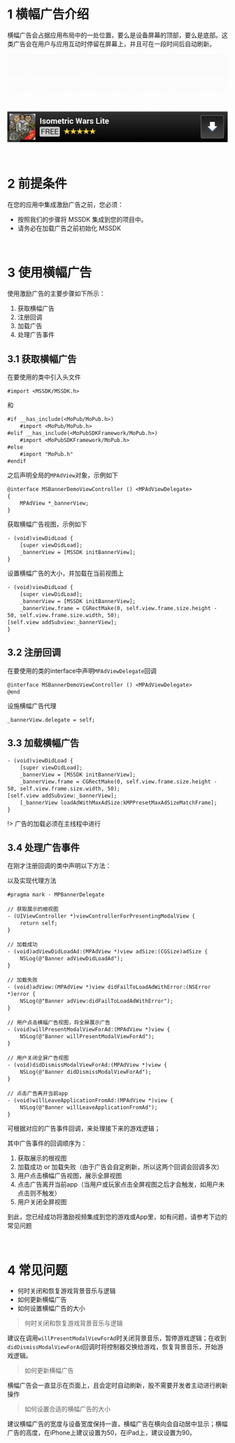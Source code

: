# 1 横幅广告介绍

横幅广告会占据应用布局中的一处位置，要么是设备屏幕的顶部，要么是底部。这类广告会在用户与应用互动时停留在屏幕上，并且可在一段时间后自动刷新。

![](../image/5.png)

<br>

# 2 前提条件

在您的应用中集成激励广告之前，您必须：

- 按照我们的步骤将 MSSDK 集成到您的项目中。
- 请务必在加载广告之前初始化 MSSDK

<br>

# 3 使用横幅广告

使用激励广告的主要步骤如下所示：

1. 获取横幅广告
2. 注册回调
3. 加载广告
4. 处理广告事件

## 3.1 获取横幅广告

在要使用的类中引入头文件

```
#import <MSSDK/MSSDK.h>
```

和

```
#if __has_include(<MoPub/MoPub.h>)
    #import <MoPub/MoPub.h>
#elif __has_include(<MoPubSDKFramework/MoPub.h>)
    #import <MoPubSDKFramework/MoPub.h>
#else
    #import "MoPub.h"
#endif
```

之后声明全局的`MPAdView`对象，示例如下

```
@interface MSBannerDemoViewController () <MPAdViewDelegate>
{
    MPAdView *_bannerView;
}
```

获取横幅广告视图，示例如下

```
- (void)viewDidLoad {
	[super viewDidLoad];
	_bannerView = [MSSDK initBannerView];
}
```

设置横幅广告的大小，并加载在当前视图上

```
- (void)viewDidLoad {
	[super viewDidLoad];
	_bannerView = [MSSDK initBannerView];
	_bannerView.frame = CGRectMake(0, self.view.frame.size.height - 50, self.view.frame.size.width, 50);
[self.view addSubview:_bannerView];
}
```

## 3.2 注册回调

在要使用的类的interface中声明`MPAdViewDelegate`回调

```
@interface MSBannerDemoViewController () <MPAdViewDelegate>
@end
```

设施横幅广告代理

```
_bannerView.delegate = self;
```

## 3.3 加载横幅广告

```
- (void)viewDidLoad {
	[super viewDidLoad];
	_bannerView = [MSSDK initBannerView];
	_bannerView.frame = CGRectMake(0, self.view.frame.size.height - 50, self.view.frame.size.width, 50);
[self.view addSubview:_bannerView];
	[_bannerView loadAdWithMaxAdSize:kMPPresetMaxAdSizeMatchFrame];
}
```

!> 广告的加载必须在主线程中进行

## 3.4 处理广告事件

在刚才注册回调的类中声明以下方法：

以及实现代理方法

```
#pragma mark - MPBannerDelegate

// 获取展示的根视图
- (UIViewController *)viewControllerForPresentingModalView {
    return self;
}

// 加载成功
- (void)adViewDidLoadAd:(MPAdView *)view adSize:(CGSize)adSize {
    NSLog(@"Banner adViewDidLoadAd");
}

// 加载失败
- (void)adView:(MPAdView *)view didFailToLoadAdWithError:(NSError *)error {
    NSLog(@"Banner adView:didFailToLoadAdWithError");
}

// 用户点击横幅广告视图，将全屏展示广告
- (void)willPresentModalViewForAd:(MPAdView *)view {
    NSLog(@"Banner willPresentModalViewForAd");
}

// 用户关闭全屏广告视图
- (void)didDismissModalViewForAd:(MPAdView *)view {
    NSLog(@"Banner didDismissModalViewForAd");
}

// 点击广告离开当前app
- (void)willLeaveApplicationFromAd:(MPAdView *)view {
    NSLog(@"Banner willLeaveApplicationFromAd");
}
```

可根据对应的广告事件回调，来处理接下来的游戏逻辑；

其中广告事件的回调顺序为：

1. 获取展示的根视图
2. 加载成功 or 加载失败（由于广告会自定刷新，所以这两个回调会回调多次）
3. 用户点击横幅广告视图，展示全屏视图
4. 点击广告离开当前app（当用户或玩家点击全屏视图之后才会触发，如用户未点击则不触发）
5. 用户关闭全屏视图

到此，您已经成功将激励视频集成到您的游戏或App里，如有问题，请参考下边的常见问题

<br>

# 4 常见问题

- 何时关闭和恢复游戏背景音乐与逻辑
- 如何更新横幅广告
- 如何设置横幅广告的大小

> 何时关闭和恢复游戏背景音乐与逻辑

建议在调用`willPresentModalViewForAd`时关闭背景音乐，暂停游戏逻辑；在收到`didDismissModalViewForAd`回调时将控制器交换给游戏，恢复背景音乐，开始游戏逻辑。

> 如何更新横幅广告

横幅广告会一直显示在页面上，且会定时自动刷新，股不需要开发者主动进行刷新操作

> 如何设置合适的横幅广告的大小

建议横幅广告的宽度与设备宽度保持一直，横幅广告在横向会自动居中显示；横幅广告的高度，在iPhone上建议设置为50，在iPad上，建议设置为90。
